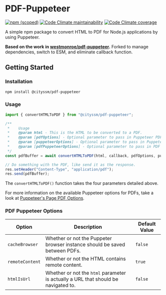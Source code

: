 # PDF-Puppeteer

[![npm (scoped)](https://img.shields.io/npm/v/@cityssm/pdf-puppeteer)](https://www.npmjs.com/package/@cityssm/pdf-puppeteer)
[![Code Climate maintainability](https://img.shields.io/codeclimate/maintainability/cityssm/pdf-puppeteer)](https://codeclimate.com/github/cityssm/pdf-puppeteer)
[![Code Climate coverage](https://img.shields.io/codeclimate/coverage/cityssm/pdf-puppeteer)](https://codeclimate.com/github/cityssm/pdf-puppeteer)

A simple npm package to convert HTML to PDF for Node.js applications by using Puppeteer.

**Based on the work in [westmonroe/pdf-puppeteer](https://github.com/westmonroe/pdf-puppeteer).**
Forked to manage dependencies, switch to ESM, and eliminate callback function.

## Getting Started

### Installation

```sh
npm install @cityssm/pdf-puppeteer
```

### Usage

```js
import { convertHTMLToPDF } from "@cityssm/pdf-puppeteer";

/**
 *    Usage
 *    @param html - This is the HTML to be converted to a PDF.
 *    @param [pdfOptions] - Optional parameter to pass in Puppeteer PDF options.
 *    @param [puppeteerOptions] - Optional parameter to pass in Puppeteer launch options.
 *    @param [pdfPuppeteerOptions] - Optional parameter to pass in PDF Puppeteer options.
 */
const pdfBuffer = await convertHTMLToPDF(html, callback, pdfOptions, puppeteerOptions, pdfPuppeteerOptions);

// Do something with the PDF, like send it as the response.
res.setHeader("Content-Type", "application/pdf");
res.send(pdfBuffer);
```

The `convertHTMLToPDF()` function takes the four parameters detailed above.

For more information on the available Puppeteer options for PDFs,
take a look at [Puppeteer's Page PDF Options](https://pptr.dev/api/puppeteer.pdfoptions).

### PDF Puppeteer Options

| Option          | Description                                                                        | Default Value |
| --------------- | ---------------------------------------------------------------------------------- | ------------- |
| `cacheBrowser`  | Whether or not the Puppeter browser instance should be saved between PDFs.         | `false`       |
| `remoteContent` | Whether or not the HTML contains remote content.                                   | `true`        |
| `htmlIsUrl`     | Whether or not the `html` parameter is actually a URL that should be navigated to. | `false`       |
